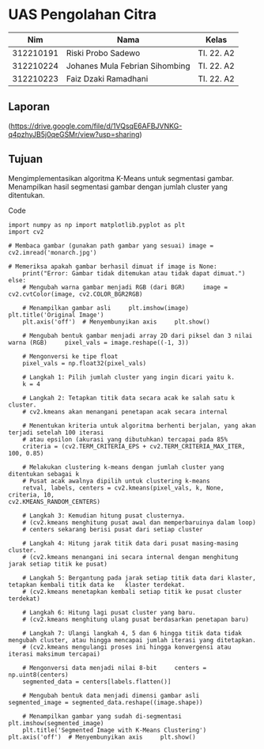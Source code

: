 # UAS Pengolahan Citra

| Nim  | Nama | Kelas | 
| ------------- | ------------- | ------------- |
| 312210191 | Riski Probo Sadewo | TI. 22. A2  |
| 312210224 | Johanes Mula Febrian Sihombing | TI. 22. A2  |
| 312210223 | Faiz Dzaki Ramadhani | TI. 22. A2  |

## Laporan
(https://drive.google.com/file/d/1VQsqE6AFBJVNKG-q4pzhyJB5j0qeGSMr/view?usp=sharing)

## Tujuan 
Mengimplementasikan algoritma K-Means untuk segmentasi gambar. 
Menampilkan hasil segmentasi gambar dengan jumlah cluster yang ditentukan. 
 
Code 
 
```
import numpy as np import matplotlib.pyplot as plt 
import cv2 
 
# Membaca gambar (gunakan path gambar yang sesuai) image = cv2.imread('monarch.jpg') 
 
# Memeriksa apakah gambar berhasil dimuat if image is None: 
    print("Error: Gambar tidak ditemukan atau tidak dapat dimuat.") else: 
    # Mengubah warna gambar menjadi RGB (dari BGR)     image = cv2.cvtColor(image, cv2.COLOR_BGR2RGB) 
     
    # Menampilkan gambar asli     plt.imshow(image)     plt.title('Original Image') 
    plt.axis('off')  # Menyembunyikan axis     plt.show() 
 
    # Mengubah bentuk gambar menjadi array 2D dari piksel dan 3 nilai warna (RGB)     pixel_vals = image.reshape((-1, 3)) 
 
    # Mengonversi ke tipe float 
    pixel_vals = np.float32(pixel_vals) 
 
    # Langkah 1: Pilih jumlah cluster yang ingin dicari yaitu k. 
    k = 4 
 
    # Langkah 2: Tetapkan titik data secara acak ke salah satu k cluster. 
    # cv2.kmeans akan menangani penetapan acak secara internal 
 
    # Menentukan kriteria untuk algoritma berhenti berjalan, yang akan terjadi setelah 100 iterasi 
    # atau epsilon (akurasi yang dibutuhkan) tercapai pada 85% 
    criteria = (cv2.TERM_CRITERIA_EPS + cv2.TERM_CRITERIA_MAX_ITER, 100, 0.85) 
 
    # Melakukan clustering k-means dengan jumlah cluster yang ditentukan sebagai k 
    # Pusat acak awalnya dipilih untuk clustering k-means 
    retval, labels, centers = cv2.kmeans(pixel_vals, k, None, criteria, 10, 
cv2.KMEANS_RANDOM_CENTERS) 
 
    # Langkah 3: Kemudian hitung pusat clusternya. 
    # (cv2.kmeans menghitung pusat awal dan memperbaruinya dalam loop) 
    # centers sekarang berisi pusat dari setiap cluster 
 
    # Langkah 4: Hitung jarak titik data dari pusat masing-masing cluster. 
    # (cv2.kmeans menangani ini secara internal dengan menghitung jarak setiap titik ke pusat) 
 
    # Langkah 5: Bergantung pada jarak setiap titik data dari klaster, tetapkan kembali titik data ke   klaster terdekat. 
    # (cv2.kmeans menetapkan kembali setiap titik ke pusat cluster terdekat) 
 
    # Langkah 6: Hitung lagi pusat cluster yang baru. 
    # (cv2.kmeans menghitung ulang pusat berdasarkan penetapan baru) 
 
    # Langkah 7: Ulangi langkah 4, 5 dan 6 hingga titik data tidak mengubah cluster, atau hingga mencapai jumlah iterasi yang ditetapkan. 
    # (cv2.kmeans mengulangi proses ini hingga konvergensi atau iterasi maksimum tercapai) 
 
    # Mengonversi data menjadi nilai 8-bit     centers = np.uint8(centers) 
    segmented_data = centers[labels.flatten()] 
 
    # Mengubah bentuk data menjadi dimensi gambar asli     segmented_image = segmented_data.reshape((image.shape)) 
 
    # Menampilkan gambar yang sudah di-segmentasi     plt.imshow(segmented_image) 
    plt.title('Segmented Image with K-Means Clustering')     plt.axis('off')  # Menyembunyikan axis     plt.show() 
 
``` 


